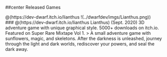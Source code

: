 ##center Released Games

<div class="project">
<div class="project-image">
@(https://dev-dwarf.itch.io/lianthus !(../dwarfdev/imgs/Lianthus.png))
</div>
<div class="project-text">
### @(https://dev-dwarf.itch.io/lianthus Lianthus) (Sept. 2020)
3D adventure game with unique graphical style. 5000+ downloads on itch.io. Featured on Super Rare Mixtape Vol 1.
> A small adventure game with sunflowers, magic, and skeletons. After the darkness is unleashed, journey through the light and dark worlds, rediscover your powers, and seal the dark away.
</div>
</div>
